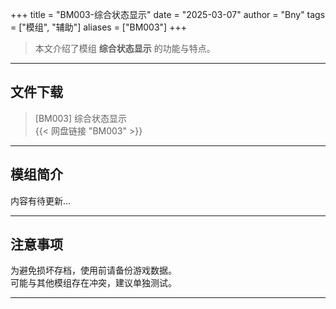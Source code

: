 +++
title = "BM003-综合状态显示"
date = "2025-03-07"
author = "Bny"
tags = ["模组", "辅助"]
aliases = ["BM003"]
+++

> 本文介绍了模组 **综合状态显示** 的功能与特点。

---

## 文件下载

> [BM003] 综合状态显示  
{{< 网盘链接 "BM003" >}}  

---

## 模组简介

>  
内容有待更新...  

---

## 注意事项

>  
为避免损坏存档，使用前请备份游戏数据。  
可能与其他模组存在冲突，建议单独测试。  

---

